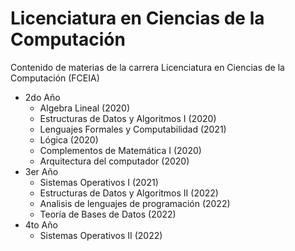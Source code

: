 # Licenciatura en Ciencias de la Computación
Contenido de materias de la carrera Licenciatura en Ciencias de la Computación (FCEIA)
- 2do Año
  - Algebra Lineal (2020)
  - Estructuras de Datos y Algoritmos I (2020) 
  - Lenguajes Formales y Computabilidad (2021)
  - Lógica (2020)
  - Complementos de Matemática I (2020)
  - Arquitectura del computador (2020)
- 3er Año
  - Sistemas Operativos I (2021)
  - Estructuras de Datos y Algoritmos II (2022) 
  - Analisis de lenguajes de programación (2022)
  - Teoría de Bases de Datos (2022)
- 4to Año
  - Sistemas Operativos II (2022)

